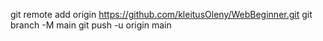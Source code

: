 git remote add origin https://github.com/kleitusOleny/WebBeginner.git
git branch -M main
git push -u origin main

